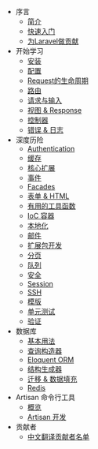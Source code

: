 - 序言
    - [简介](/docs/introduction)
    - [快速入门](/docs/quick)
    - [为Laravel做贡献](/docs/contributing)
- 开始学习
    - [安装](/docs/installation)
    - [配置](/docs/configuration)
    - [Request的生命周期](/docs/lifecycle)
    - [路由](/docs/routing)
    - [请求与输入](/docs/requests)
    - [视图 & Response](/docs/responses)
    - [控制器](/docs/controllers)
    - [错误 & 日志](/docs/errors)
- 深度历险
    - [Authentication](/docs/security)
    - [缓存](/docs/cache)
    - [核心扩展](/docs/extending)
    - [事件](/docs/events)
    - [Facades](/docs/facades)
    - [表单 & HTML](/docs/html)
    - [有用的工具函数](/docs/helpers)
    - [IoC 容器](/docs/ioc)
    - [本地化](/docs/localization)
    - [邮件](/docs/mail)
    - [扩展包开发](/docs/packages)
    - [分页](/docs/pagination)
    - [队列](/docs/queues)
    - [安全](/docs/security)
    - [Session](/docs/session)
    - [SSH](/docs/ssh)
    - [模版](/docs/templates)
    - [单元测试](/docs/testing)
    - [验证](/docs/validation)
- 数据库
    - [基本用法](/docs/database)
    - [查询构造器](/docs/queries)
    - [Eloquent ORM](/docs/eloquent)
    - [结构生成器](/docs/schema)
    - [迁移 & 数据填充](/docs/migrations)
    - [Redis](/docs/redis)
- Artisan 命令行工具
    - [概览](/docs/artisan)
    - [Artisan 开发](/docs/commands)
- 贡献者
    - [中文翻译贡献者名单](/docs/contributors)